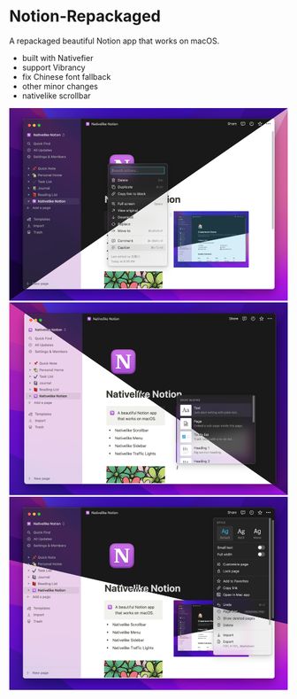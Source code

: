 # Notion-Repackaged
A repackaged beautiful Notion app that works on macOS.

- built with Nativefier
- support Vibrancy
- fix Chinese font fallback
- other minor changes
- nativelike scrollbar

![Image text](img/1.0.1_1.png)
![Image text](img/1.0.1_2.png)
![Image text](img/1.0.1_3.png)
